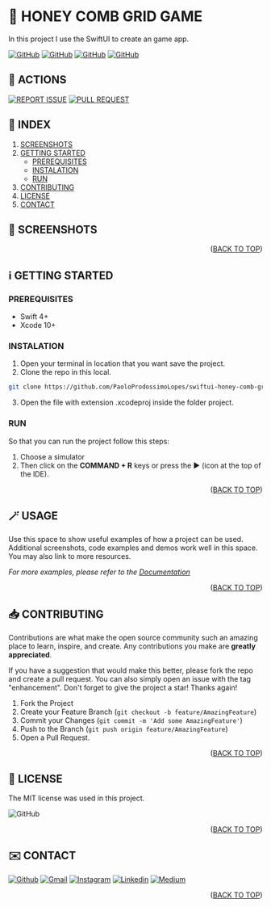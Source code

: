 <!-- SET TOP ANCHOR -->
<div id="top"></div>



<!-- PROJECT NAME -->
#  HONEY COMB GRID GAME

<!-- DESCRIPTION -->
In this project I use the SwiftUI to create an game app.



<!-- INFO BADGES -->
[![GitHub](https://img.shields.io/github/forks/PaoloProdossimoLopes/swiftui-honey-comb-grid-view-demo?color=black&style=flat-square)](https://github.com/PaoloProdossimoLopes/swiftui-honey-comb-grid-view-demo)
[![GitHub](https://img.shields.io/github/stars/PaoloProdossimoLopes/swiftui-honey-comb-grid-view-demo?color=black&style=flat-square)](https://github.com/PaoloProdossimoLopes/swiftui-honey-comb-grid-view-demo)
[![GitHub](https://img.shields.io/github/issues/PaoloProdossimoLopes/swiftui-honey-comb-grid-view-demo?color=black&style=flat-square)](https://github.com/PaoloProdossimoLopes/swiftui-honey-comb-grid-view-demo/issues)
[![GitHub](https://img.shields.io/github/issues-pr/PaoloProdossimoLopes/swiftui-honey-comb-grid-view-demo?color=black&style=flat-square)](https://github.com/PaoloProdossimoLopes/swiftui-honey-comb-grid-view-demo/pulls)



<!-- ACTIONS -->
## 🔎  ACTIONS
[![REPORT ISSUE](https://img.shields.io/badge/-⚠️_REPORT_ISSUE-grey?style=flat-square&logo=pull_request&logoColor=white)](https://github.com/PaoloProdossimoLopes/swiftui-honey-comb-grid-view-demo/issues)
[![PULL REQUEST](https://img.shields.io/badge/-⤴️_PULL_REQUEST-grey?style=flat-square&logo=pull_request&logoColor=white)](https://github.com/PaoloProdossimoLopes/swiftui-honey-comb-grid-view-demo/pulls)


<!-- Index -->
## 🔢  INDEX 
1. [SCREENSHOTS](#screenshots)
2. [GETTING STARTED](#getting-started)
    - [PREREQUISITES](#prerequisites)
    - [INSTALATION](#instalation)
    - [RUN](#run)
3. [CONTRIBUTING](#contributing)
4. [LICENSE](#license)
5. [CONTACT](#contact)



<!-- SCREENSHOTS -->
## 📸  SCREENSHOTS <a name="screenshots"></a>
<!-- 
<img src="https://github.com/PaoloProdossimoLopes/repository-template/blob/main/README_ASSETS/SIMULADOR_LOADER.png" height="300">                                 <img src="https://github.com/PaoloProdossimoLopes/repository-template/blob/main/README_ASSETS/SIMULADOR_HOME.png" height="300">                               
-->
<p align="right">(<a href="#top">BACK TO TOP</a>)</p>



<!-- GETTING STARTED -->
## ℹ️  GETTING STARTED <a name="getting-started"></a>

### PREREQUISITES 
- Swift 4+
- Xcode 10+

### INSTALATION
1. Open your terminal in location that you want save the project.
2. Clone the repo in this local.
```sh
git clone https://github.com/PaoloProdossimoLopes/swiftui-honey-comb-grid-view-demo.git
```
3. Open the file with extension .xcodeproj inside the folder project.
   
### RUN
So that you can run the project follow this steps:
1. Choose a simulator 
2. Then click on the **COMMAND + R** keys or press the ▶︎ (icon at the top of the IDE).

<p align="right">(<a href="#top">BACK TO TOP</a>)</p>



<!-- USAGE EXAMPLES -->
## 🪄  USAGE <a name="usage"></a>
Use this space to show useful examples of how a project can be used. Additional screenshots, code examples and demos work well in this space. You may also link to more resources.

_For more examples, please refer to the [Documentation](https://example.com)_

<p align="right">(<a href="#top">BACK TO TOP</a>)</p>



<!-- CONTRIBUTING -->
## 📥  CONTRIBUTING <a name="contributing"></a>
Contributions are what make the open source community such an amazing place to learn, inspire, and create. Any contributions you make are **greatly appreciated**.

If you have a suggestion that would make this better, please fork the repo and create a pull request. You can also simply open an issue with the tag "enhancement".
Don't forget to give the project a star! Thanks again!

1. Fork the Project
2. Create your Feature Branch (`git checkout -b feature/AmazingFeature`)
3. Commit your Changes (`git commit -m 'Add some AmazingFeature'`)
4. Push to the Branch (`git push origin feature/AmazingFeature`)
5. Open a Pull Request.

<p align="right">(<a href="#top">BACK TO TOP</a>)</p>



<!-- LICENSE -->
## 📃  LICENSE <a name="license"></a>
The MIT license was used in this project.

![GitHub](https://img.shields.io/github/license/PaoloProdossimoLopes/swiftui-honey-comb-grid-view-demo?color=black&style=flat-square)

<p align="right">(<a href="#top">BACK TO TOP</a>)</p>



<!-- CONTACT -->
## ✉️  CONTACT <a name="contact"></a>
[![Github](https://img.shields.io/badge/GitHub-black?style=for-the-badge&logo=github&logoColor=white)](https://github.com/PaoloProdossimoLopes)
[![Gmail](https://img.shields.io/badge/Gmail-black?style=for-the-badge&logo=gmail&logoColor=white)](mailto:paolo.prodossimo.lopes@gmail.com)
[![Instagram](https://img.shields.io/badge/Instagram-black?style=for-the-badge&logo=instagram&logoColor=white)](https://www.instagram.com/ios.dev.br/)
[![Linkedin](https://img.shields.io/badge/LinkedIn-black?style=for-the-badge&logo=linkedin&logoColor=white)](https://www.linkedin.com/in/paoloprodossimolopes/)
[![Medium](https://img.shields.io/badge/Medium-black?style=for-the-badge&logo=medium&logoColor=white)](https://medium.com/@pprodossimo)

<p align="right">(<a href="#top">BACK TO TOP</a>)</p>



<!--  NOTES
find for badges in 
https://shields.io/category/build
or 
https://github.com/PaoloProdossimoLopes/Badges4-README.md-Profile
-->
